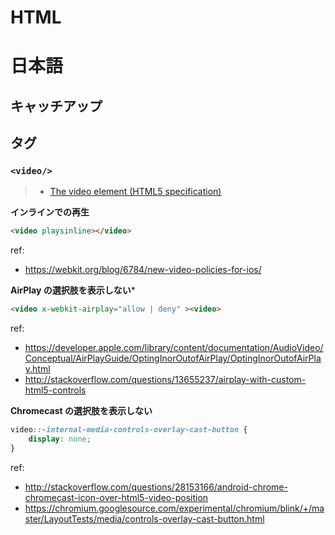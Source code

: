 # HTML

# 日本語

## キャッチアップ


## タグ
### `<video/>`
> - [The video element (HTML5 specification)](https://html.spec.whatwg.org/#the-video-element)

**インラインでの再生**
```html
<video playsinline></video>
```
ref:
- https://webkit.org/blog/6784/new-video-policies-for-ios/

**AirPlay の選択肢を表示しない***
```html
<video x-webkit-airplay="allow | deny" ><video>
```

ref: 
- https://developer.apple.com/library/content/documentation/AudioVideo/Conceptual/AirPlayGuide/OptingInorOutofAirPlay/OptingInorOutofAirPlay.html
- http://stackoverflow.com/questions/13655237/airplay-with-custom-html5-controls

**Chromecast の選択肢を表示しない**
```css
video::-internal-media-controls-overlay-cast-button {
    display: none;
}
```

ref: 
- http://stackoverflow.com/questions/28153166/android-chrome-chromecast-icon-over-html5-video-position
- https://chromium.googlesource.com/experimental/chromium/blink/+/master/LayoutTests/media/controls-overlay-cast-button.html
